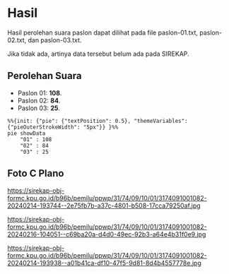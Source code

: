 # Hasil

Hasil perolehan suara paslon dapat dilihat pada file paslon-01.txt, paslon-02.txt, dan paslon-03.txt.

Jika tidak ada, artinya data tersebut belum ada pada SIREKAP.

## Perolehan Suara

 * Paslon 01: **108**.
 * Paslon 02: **84**.
 * Paslon 03: **25**.

```mermaid
%%{init: {"pie": {"textPosition": 0.5}, "themeVariables": {"pieOuterStrokeWidth": "5px"}} }%%
pie showData
    "01" : 108
    "02" : 84
    "03" : 25
```
## Foto C Plano

https://sirekap-obj-formc.kpu.go.id/b96b/pemilu/ppwp/31/74/09/10/01/3174091001082-20240214-193744--2e75fb7b-a37c-4801-b508-17cca79250af.jpg

https://sirekap-obj-formc.kpu.go.id/b96b/pemilu/ppwp/31/74/09/10/01/3174091001082-20240216-104051--c69ba20a-d4d0-49ec-92b3-a64e4b31f0e9.jpg

https://sirekap-obj-formc.kpu.go.id/b96b/pemilu/ppwp/31/74/09/10/01/3174091001082-20240214-193938--a01b41ca-df10-47f5-9d81-8d4b4557778e.jpg
